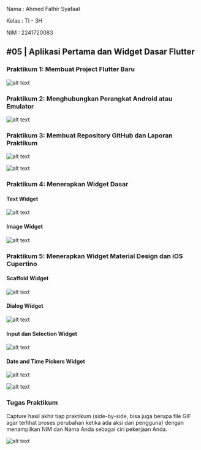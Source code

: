 Nama    : Ahmed Fathir Syafaat

Kelas   : TI - 3H

NIM     : 2241720083

## #05 | Aplikasi Pertama dan Widget Dasar Flutter

### Praktikum 1: Membuat Project Flutter Baru
![alt text](assets/img/praktikum1.png)

### Praktikum 2: Menghubungkan Perangkat Android atau Emulator
![alt text](assets/img/praktikum2.jpg)

### Praktikum 3: Membuat Repository GitHub dan Laporan Praktikum
![alt text](assets/img/praktikum3a.png)

![alt text](images/01.png)

### Praktikum 4: Menerapkan Widget Dasar
#### Text Widget
![alt text](assets/img/praktikum4a.png)

#### Image Widget
![alt text](assets/img/praktikum4b.png)

### Praktikum 5: Menerapkan Widget Material Design dan iOS Cupertino
#### Scaffold Widget
![alt text](assets/img/praktikum5a.png)

#### Dialog Widget
![alt text](assets/img/praktikum5b.png)

#### Input dan Selection Widget
![alt text](assets/img/praktikum5c.png)

#### Date and Time Pickers Widget
![alt text](assets/img/praktikum5d.png)

![alt text](assets/img/praktkum5e.png)

### Tugas Praktikum
Capture hasil akhir tiap praktikum (side-by-side, bisa juga berupa file GIF agar terlihat proses perubahan ketika ada aksi dari pengguna) dengan menampilkan NIM dan Nama Anda sebagai ciri pekerjaan Anda.

![alt text](assets/img/tugas.gif)
